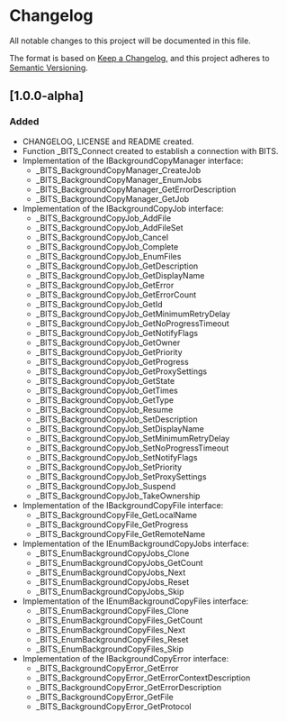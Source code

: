 # Changelog
All notable changes to this project will be documented in this file.

The format is based on [Keep a Changelog](https://keepachangelog.com/en/1.0.0/),
and this project adheres to [Semantic Versioning](https://semver.org/spec/v2.0.0.html).

## [1.0.0-alpha]
### Added
- CHANGELOG, LICENSE and README created.
- Function _BITS_Connect created to establish a connection with BITS.
- Implementation of the IBackgroundCopyManager interface:
  - _BITS_BackgroundCopyManager_CreateJob
  - _BITS_BackgroundCopyManager_EnumJobs
  - _BITS_BackgroundCopyManager_GetErrorDescription
  - _BITS_BackgroundCopyManager_GetJob
- Implementation of the IBackgroundCopyJob interface:
  - _BITS_BackgroundCopyJob_AddFile
  - _BITS_BackgroundCopyJob_AddFileSet
  - _BITS_BackgroundCopyJob_Cancel
  - _BITS_BackgroundCopyJob_Complete
  - _BITS_BackgroundCopyJob_EnumFiles
  - _BITS_BackgroundCopyJob_GetDescription
  - _BITS_BackgroundCopyJob_GetDisplayName
  - _BITS_BackgroundCopyJob_GetError
  - _BITS_BackgroundCopyJob_GetErrorCount
  - _BITS_BackgroundCopyJob_GetId
  - _BITS_BackgroundCopyJob_GetMinimumRetryDelay
  - _BITS_BackgroundCopyJob_GetNoProgressTimeout
  - _BITS_BackgroundCopyJob_GetNotifyFlags
  - _BITS_BackgroundCopyJob_GetOwner
  - _BITS_BackgroundCopyJob_GetPriority
  - _BITS_BackgroundCopyJob_GetProgress
  - _BITS_BackgroundCopyJob_GetProxySettings
  - _BITS_BackgroundCopyJob_GetState
  - _BITS_BackgroundCopyJob_GetTimes
  - _BITS_BackgroundCopyJob_GetType
  - _BITS_BackgroundCopyJob_Resume
  - _BITS_BackgroundCopyJob_SetDescription
  - _BITS_BackgroundCopyJob_SetDisplayName
  - _BITS_BackgroundCopyJob_SetMinimumRetryDelay
  - _BITS_BackgroundCopyJob_SetNoProgressTimeout
  - _BITS_BackgroundCopyJob_SetNotifyFlags
  - _BITS_BackgroundCopyJob_SetPriority
  - _BITS_BackgroundCopyJob_SetProxySettings
  - _BITS_BackgroundCopyJob_Suspend
  - _BITS_BackgroundCopyJob_TakeOwnership
- Implementation of the IBackgroundCopyFile interface:
  - _BITS_BackgroundCopyFile_GetLocalName
  - _BITS_BackgroundCopyFile_GetProgress
  - _BITS_BackgroundCopyFile_GetRemoteName
- Implementation of the IEnumBackgroundCopyJobs interface:
  - _BITS_EnumBackgroundCopyJobs_Clone
  - _BITS_EnumBackgroundCopyJobs_GetCount
  - _BITS_EnumBackgroundCopyJobs_Next
  - _BITS_EnumBackgroundCopyJobs_Reset
  - _BITS_EnumBackgroundCopyJobs_Skip
- Implementation of the IEnumBackgroundCopyFiles interface:
  - _BITS_EnumBackgroundCopyFiles_Clone
  - _BITS_EnumBackgroundCopyFiles_GetCount
  - _BITS_EnumBackgroundCopyFiles_Next
  - _BITS_EnumBackgroundCopyFiles_Reset
  - _BITS_EnumBackgroundCopyFiles_Skip
- Implementation of the IBackgroundCopyError interface:
  - _BITS_BackgroundCopyError_GetError
  - _BITS_BackgroundCopyError_GetErrorContextDescription
  - _BITS_BackgroundCopyError_GetErrorDescription
  - _BITS_BackgroundCopyError_GetFile
  - _BITS_BackgroundCopyError_GetProtocol
